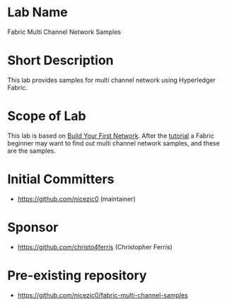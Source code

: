 # Lab Name
Fabric Multi Channel Network Samples

# Short Description
This lab provides samples for multi channel network using Hyperledger Fabric.

# Scope of Lab
This lab is based on [Build Your First Network](https://github.com/hyperledger/fabric-samples). 
After the [tutorial](https://hyperledger-fabric.readthedocs.io/en/latest/build_network.html)
a Fabric beginner may want to find out multi channel network samples, and these are the samples.

# Initial Committers
- https://github.com/nicezic0 (maintainer)

# Sponsor
- https://github.com/christo4ferris (Christopher Ferris)

# Pre-existing repository
- https://github.com/nicezic0/fabric-multi-channel-samples
